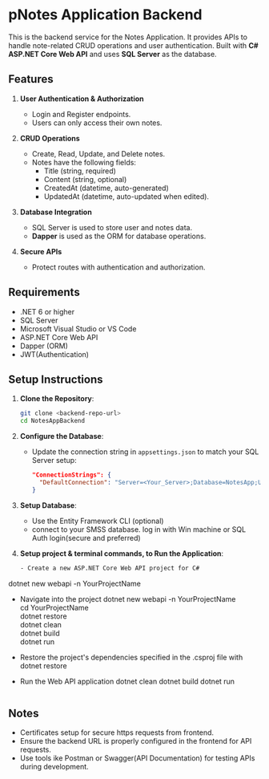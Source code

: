 # pNotes Application Backend

This is the backend service for the Notes Application. It provides APIs to handle note-related CRUD operations and user authentication. 
Built with **C# ASP.NET Core Web API** and uses **SQL Server** as the database.


## Features

1. **User Authentication & Authorization**
   - Login and Register endpoints.
   - Users can only access their own notes.

2. **CRUD Operations**
   - Create, Read, Update, and Delete notes.
   - Notes have the following fields:
     - Title (string, required)
     - Content (string, optional)
     - CreatedAt (datetime, auto-generated)
     - UpdatedAt (datetime, auto-updated when edited).

3. **Database Integration**
   - SQL Server is used to store user and notes data.
   - **Dapper** is used as the ORM for database operations.

4. **Secure APIs**
   - Protect routes with authentication and authorization.

## Requirements

- .NET 6 or higher
- SQL Server
- Microsoft Visual Studio or VS Code
- ASP.NET Core Web API
- Dapper (ORM)
- JWT(Authentication)

## Setup Instructions

1. **Clone the Repository**:
   ```bash
   git clone <backend-repo-url>
   cd NotesAppBackend
   ```

2. **Configure the Database**:
   - Update the connection string in `appsettings.json` to match your SQL Server setup:
     ```json
     "ConnectionStrings": {
       "DefaultConnection": "Server=<Your_Server>;Database=NotesApp;User Id=<Your_Username>;Password=<Your_Password>;"
     }
     ```

3. **Setup Database**:
   - Use the Entity Framework CLI (optional)
   - connect to your SMSS database. 
    log in with Win machine or SQL Auth      login(secure and preferred)

4. **Setup project & terminal commands, to Run the Application**:
   ```bash
   - Create a new ASP.NET Core Web API project for C#
dotnet new webapi -n YourProjectName

 - Navigate into the project 
dotnet new webapi -n YourProjectName  
cd YourProjectName  
dotnet restore  
dotnet clean  
dotnet build  
dotnet run

 - Restore the project's dependencies  specified in the .csproj file
  with dotnet restore

 - Run the Web API application
   dotnet clean
   dotnet build
   dotnet run
   ```

## Notes
- Certificates setup for secure https requests from frontend. 
- Ensure the backend URL is properly configured in the frontend for API requests.
- Use tools ike Postman or Swagger(API Documentation) for testing APIs during development.
